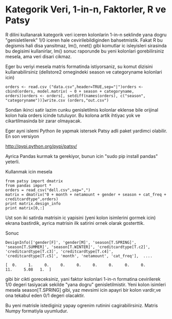 # Kategorik Veri, 1-in-n, Faktorler, R ve Patsy

R dilini kullanarak kategorik veri iceren kolonlarin 1-in-n seklinde
yana dogru "genisletilerek" 1/0 iceren hale cevirilebildiginden
bahsetmistik. Fakat R bu degismis hali disa yansitmaz, lm(), nnet()
gibi komutlar ic isleyisleri sirasinda bu degisimi kullanirlar, lm()
sonuc raporunde bu yeni kolonlari gorebilirsiniz mesela, ama veri
disari cikmaz.

Eger bu veriyi mesela matris formatinda istiyorsaniz, su komut
dizisini kullanabilirsiniz (dellstore2 ornegindeki season ve
categoryname kolonlari icin)

```
orders <- read.csv ("data.csv",header=TRUE,sep="|")orders <- cbind(orders, model.matrix( ~ 0 + season + categoryname, orders))orders <- orders[, setdiff(names(orders), c("season", "categoryname"))]write.csv (orders,"out.csv")
```

Sondan ikinci satir lazim cunku genisletilmis kolonlar eklense bile
orijinal kolon hala orders icinde tutuluyor. Bu kolona artik ihtiyac
yok ve cikartilmasinda bir zarar olmayacak.

Eger ayni islemi Python ile yapmak istersek Patsy adli paket yardimci
olabilir. En son versiyon

http://pypi.python.org/pypi/patsy/

Ayrica Pandas kurmak ta gerekiyor, bunun icin "sudo pip install
pandas" yeterli.

Kullanmak icin mesela

```
from patsy import dmatrix
from pandas import *
orders = read_csv("dell.csv",sep=",")
matrix = dmatrix("0 + month + netamount + gender + season + cat_freq + creditcardtype",orders)
print matrix.design_info
print matrix[0,:]
```

Ust son iki satirda matrisin ic yapisini (yeni kolon isimlerini gormek
icin) ekrana bastirdik, ayrica matrisin ilk satirini ornek olarak
gosterttik.

Sonuc

```
DesignInfo(['gender[F]', 'gender[M]', 'season[T.SPRING]', 'season[T.SUMMER]', 'season[T.WINTER]', 'creditcardtype[T.c2]', 'creditcardtype[T.c3]', 'creditcardtype[T.c4]', 'creditcardtype[T.c5]', 'month', 'netamount', 'cat_freq'],  ....

[  0.     1.     0.     0.     0.     0.     0.     0.     0.    11.     5.08   1.  ]
```

gibi bir cikti goreceksiniz, yani faktor kolonlari 1-in-n formatina
cevirilerek 1/0 degeri tasiyacak sekilde "yana dogru"
genisletilmistir. Yeni kolon isimleri mesela season[T.SPRING] gibi,
yaz mevsimi icin apayri bir kolon vardir,ve ona tekabul eden 0/1
degeri olacaktir.

Bu yeni matrisle istediginiz yapay ogrenim rutinini
cagirabilirsiniz. Matris Numpy formatiyla uyumludur. 







